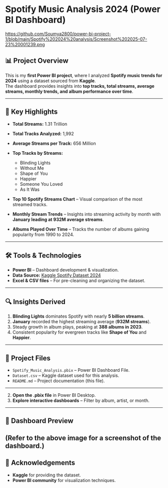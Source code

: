  # Spotify Music Analysis 2024 (Power BI Dashboard)

https://github.com/Soumya2800/power-bi-project-1/blob/main/Spotify%202024%20analysis/Screenshot%202025-07-23%20001239.png

## 📊 Project Overview
This is my **first Power BI project**, where I analyzed **Spotify music trends for 2024** using a dataset sourced from **Kaggle**.  
The dashboard provides insights into **top tracks, total streams, average streams, monthly trends, and album performance over time**.

---

## 🚀 Key Highlights
- **Total Streams:** 1.31 Trillion
- **Total Tracks Analyzed:** 1,992
- **Average Streams per Track:** 656 Million
- **Top Tracks by Streams:**  
  - Blinding Lights  
  - Without Me  
  - Shape of You  
  - Happier  
  - Someone You Loved  
  - As It Was  

- **Top 10 Spotify Streams Chart** – Visual comparison of the most streamed tracks.  
- **Monthly Stream Trends** – Insights into streaming activity by month with **January leading at 932M average streams**.  
- **Albums Played Over Time** – Tracks the number of albums gaining popularity from 1990 to 2024.

---

## 🛠 Tools & Technologies
- **Power BI** – Dashboard development & visualization.
- **Data Source:** [Kaggle Spotify Dataset 2024](https://www.kaggle.com/)  
- **Excel & CSV files** – For pre-cleaning and organizing the dataset.
---

## 🔍 Insights Derived
1. **Blinding Lights** dominates Spotify with nearly **5 billion streams**.  
2. **January** recorded the highest streaming average (**932M streams**).  
3. Steady growth in album plays, peaking at **388 albums in 2023**.  
4. Consistent popularity for evergreen tracks like **Shape of You** and **Happier**.

---

## 📂 Project Files
- `Spotify_Music_Analysis.pbix` – Power BI Dashboard File.
- `Dataset.csv` – Kaggle dataset used for this analysis.
- `README.md` – Project documentation (this file).

---

 
2. **Open the .pbix file** in Power BI Desktop.
3. **Explore interactive dashboards** – Filter by album, artist, or month.

---

## 📸 Dashboard Preview
(Refer to the above image for a screenshot of the dashboard.)  
---

## 🙌 Acknowledgements
- **Kaggle** for providing the dataset.
- **Power BI community** for visualization techniques.
